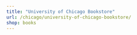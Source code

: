 ```yaml
---
title: "University of Chicago Bookstore"
url: /chicago/university-of-chicago-bookstore/
shop: books
---
```

